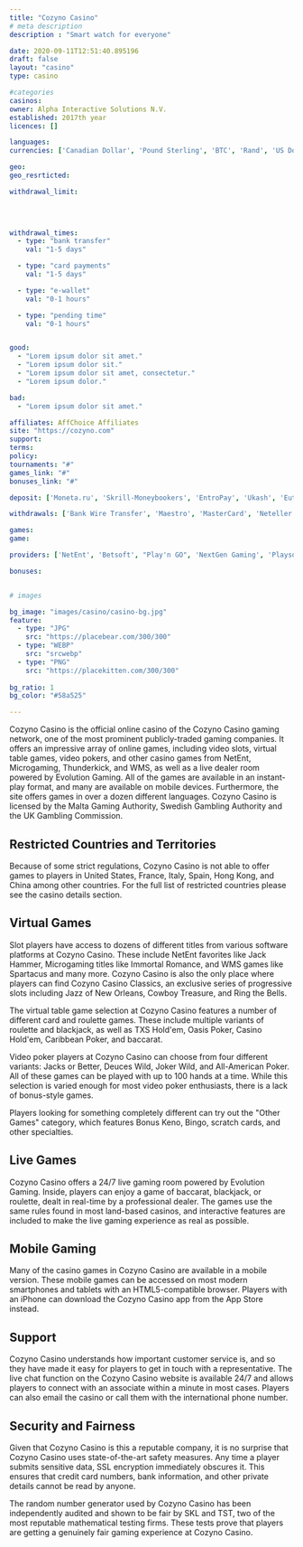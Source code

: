 ```yaml
---
title: "Cozyno Casino"
# meta description
description : "Smart watch for everyone"

date: 2020-09-11T12:51:40.895196
draft: false
layout: "casino" 
type: casino

#categories
casinos: 
owner: Alpha Interactive Solutions N.V.
established: 2017th year
licences: []

languages: 
currencies: ['Canadian Dollar', 'Pound Sterling', 'BTC', 'Rand', 'US Dollar', 'Euro', 'Australian Dollar']

geo: 
geo_resrticted: 

withdrawal_limit:

  
  

withdrawal_times:
  - type: "bank transfer"
    val: "1-5 days"

  - type: "card payments"
    val: "1-5 days"

  - type: "e-wallet"
    val: "0-1 hours"

  - type: "pending time"
    val: "0-1 hours"


good:
  - "Lorem ipsum dolor sit amet."
  - "Lorem ipsum dolor sit."
  - "Lorem ipsum dolor sit amet, consectetur."
  - "Lorem ipsum dolor."

bad:
  - "Lorem ipsum dolor sit amet."

affiliates: AffChoice Affiliates
site: "https://cozyno.com"
support: 
terms:
policy:
tournaments: "#"
games_link: "#"
bonuses_link: "#"

deposit: ['Moneta.ru', 'Skrill-Moneybookers', 'EntroPay', 'Ukash', 'Euteller', 'Maestro', 'WebMoney', 'Postepay', 'Bancontact', 'SOFORT Banking', 'EPS', 'Dankort', 'Visa Electron', 'Bitcoin', 'Poli', 'Visa', 'Yandex', 'MasterCard', 'Zimpler', 'MuchBetter', 'iDeal', 'Visa QIWI', 'Neosurf', 'CASHlib', 'Nordea', 'Trustly', 'ecoPayz', 'Giropay', 'paysafecard', 'NETELLER']

withdrawals: ['Bank Wire Transfer', 'Maestro', 'MasterCard', 'Neteller', 'Paysafe Card', 'Postepay', 'Ukash', 'Visa Electron', 'Visa', 'iDEAL', 'Sofortuberwaisung', 'Nordea', 'POLi', 'GiroPay', 'Dankort', 'CartaSi', 'ePay.bg', 'Skrill', 'Bitcoin']

games: 
game:

providers: ['NetEnt', 'Betsoft', "Play'n GO", 'NextGen Gaming', 'Playson', 'Booming Games', 'Xplosive', 'Mr. Slotty', 'Felix Gaming', 'Booongo Gaming', 'Fugaso', 'Spinomenal']

bonuses:


# images

bg_image: "images/casino/casino-bg.jpg"  
feature:
  - type: "JPG" 
    src: "https://placebear.com/300/300"
  - type: "WEBP"
    src: "srcwebp"
  - type: "PNG"
    src: "https://placekitten.com/300/300"  
 
bg_ratio: 1 
bg_color: "#58a525"  

---
```


Cozyno Casino is the official online casino of the Cozyno Casino gaming network, one of the most prominent publicly-traded gaming companies. It offers an impressive array of online games, including video slots, virtual table games, video pokers, and other casino games from NetEnt, Microgaming, Thunderkick, and WMS, as well as a live dealer room powered by Evolution Gaming. All of the games are available in an instant-play format, and many are available on mobile devices. Furthermore, the site offers games in over a dozen different languages. Cozyno Casino is licensed by the Malta Gaming Authority, Swedish Gambling Authority and the UK Gambling Commission.

## Restricted Countries and Territories
Because of some strict regulations, Cozyno Casino is not able to offer games to players in United States, France, Italy, Spain, Hong Kong, and China among other countries. For the full list of restricted countries please see the casino details section.

## Virtual Games
Slot players have access to dozens of different titles from various software platforms at Cozyno Casino. These include NetEnt favorites like Jack Hammer, Microgaming titles like Immortal Romance, and WMS games like Spartacus and many more. Cozyno Casino is also the only place where players can find Cozyno Casino Classics, an exclusive series of progressive slots including Jazz of New Orleans, Cowboy Treasure, and Ring the Bells.

The virtual table game selection at Cozyno Casino features a number of different card and roulette games. These include multiple variants of roulette and blackjack, as well as TXS Hold'em, Oasis Poker, Casino Hold'em, Caribbean Poker, and baccarat.

Video poker players at Cozyno Casino can choose from four different variants: Jacks or Better, Deuces Wild, Joker Wild, and All-American Poker. All of these games can be played with up to 100 hands at a time. While this selection is varied enough for most video poker enthusiasts, there is a lack of bonus-style games.

Players looking for something completely different can try out the "Other Games" category, which features Bonus Keno, Bingo, scratch cards, and other specialties.

## Live Games
Cozyno Casino offers a 24/7 live gaming room powered by Evolution Gaming. Inside, players can enjoy a game of baccarat, blackjack, or roulette, dealt in real-time by a professional dealer. The games use the same rules found in most land-based casinos, and interactive features are included to make the live gaming experience as real as possible.

## Mobile Gaming
Many of the casino games in Cozyno Casino are available in a mobile version. These mobile games can be accessed on most modern smartphones and tablets with an HTML5-compatible browser. Players with an iPhone can download the Cozyno Casino app from the App Store instead.

## Support
Cozyno Casino understands how important customer service is, and so they have made it easy for players to get in touch with a representative. The live chat function on the Cozyno Casino website is available 24/7 and allows players to connect with an associate within a minute in most cases. Players can also email the casino or call them with the international phone number.

## Security and Fairness
Given that Cozyno Casino is this a reputable company, it is no surprise that Cozyno Casino uses state-of-the-art safety measures. Any time a player submits sensitive data, SSL encryption immediately obscures it. This ensures that credit card numbers, bank information, and other private details cannot be read by anyone.

The random number generator used by Cozyno Casino has been independently audited and shown to be fair by SKL and TST, two of the most reputable mathematical testing firms. These tests prove that players are getting a genuinely fair gaming experience at Cozyno Casino.